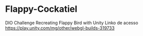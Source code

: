 # Flappy-Cockatiel
 DIO Challenge Recreating Flappy Bird with Unity
Linko de acesso https://play.unity.com/mg/other/webgl-builds-319733